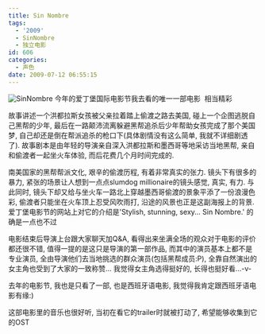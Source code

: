 ```yaml
---
title: Sin Nombre
tags:
  - '2009'
  - SinNombre
  - 独立电影
id: 606
categories:
  - 声色
date: 2009-07-12 06:55:15
---
```


![](http://photo2.bababian.com/upload1/20090720/97A28E08F70576856398AF860D562D87.jpg "SinNombre")
今年的爱丁堡国际电影节我去看的唯一一部电影  相当精彩

故事讲述一个洪都拉斯女孩被父亲拉着踏上偷渡之路去美国, 碰上一个企图逃脱自己黑帮的少年, 最后在一路颠沛流离躲避黑帮追杀后少年帮助女孩完成了那个美国梦, 自己却还是倒在帮派追杀的枪口下(具体剧情没有这么简单, 我就不详细剧透了). 故事剧本是由年轻的导演亲自深入洪都拉斯和墨西哥等地采访当地黑帮, 亲自和偷渡者一起坐火车体验, 而后花费几个月时间完成的.

南美国家的黑帮帮派文化, 艰辛的偷渡历程, 有着非常真实的张力. 镜头下有很多的暴力, 紧张的场景让人想到一点点slumdog millionaire的镜头感觉, 真实, 有力. 与此同时, 镜头下却又给与坐火车一路北上穿越墨西哥偷渡的景象平添了一份浪漫色彩, 偷渡者只能坐在火车顶上忍受风吹雨打, 沿途的风景也正是这副海报上的背景. 爱丁堡电影节的网站上对它的介绍是'Stylish, stunning, sexy... Sin Nombre.' 的确是一点也不过

电影结束后导演上台跟大家聊天加Q&amp;A, 看得出来坐满全场的观众对于电影的评价都还很不错, 值得一提的是这只是导演的第一部作品, 而其中的演员基本上都不是专业演员, 全由导演他们去当地挑选的群众演员(包括黑帮成员:P), 全靠自然演出的女主角也受到了大家的一致称赞... 我觉得女主角选得挺好的, 长得也挺好看...-v-

去年的电影节, 我也是只看了一部, 也是西班牙语电影, 我觉得我肯定跟西班牙语电影有缘:)

这部电影里的音乐也很好听, 当初在看它的trailer时就被打动了, 希望能够收集到它的OST